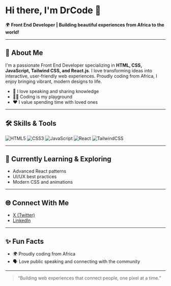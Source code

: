 # Hi there, I'm DrCode 👋

🌍 **Front End Developer | Building beautiful experiences from Africa to the world!**

---

## 🚀 About Me

I'm a passionate Front End Developer specializing in **HTML, CSS, JavaScript, Tailwind CSS, and React.js**. I love transforming ideas into interactive, user-friendly web experiences. Proudly coding from Africa, I enjoy bringing vibrant, modern designs to life.

- 🎤 I love speaking and sharing knowledge
- 👨‍💻 Coding is my playground
- ❤️ I value spending time with loved ones

---

## 🛠️ Skills & Tools

![HTML5](https://img.shields.io/badge/-HTML5-E34F26?style=flat&logo=html5&logoColor=fff)
![CSS3](https://img.shields.io/badge/-CSS3-1572B6?style=flat&logo=css3)
![JavaScript](https://img.shields.io/badge/-JavaScript-F7DF1E?style=flat&logo=javascript&logoColor=000)
![React](https://img.shields.io/badge/-React-61DAFB?style=flat&logo=react&logoColor=000)
![TailwindCSS](https://img.shields.io/badge/-Tailwind%20CSS-38B2AC?style=flat&logo=tailwind-css&logoColor=fff)

---

## 🌱 Currently Learning & Exploring

- Advanced React patterns
- UI/UX best practices
- Modern CSS and animations

---

## 🌐 Connect With Me

- [X (Twitter)](https://x.com/DrDumii/)
- [LinkedIn](https://www.linkedin.com/in/dumbari-bumaa)

---

## ✨ Fun Facts

- 🌍 Proudly coding from Africa
- 🗣️ Love public speaking and connecting with the community

---

> “Building web experiences that connect people, one pixel at a time.”

